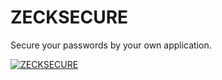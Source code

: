 # ZECKSECURE
Secure your passwords by your own application.


[![ZECKSECURE](https://img.youtube.com/vi/JflR5g-7Rn8)](https://www.youtube.com/watch?v=JflR5g-7Rn8)
